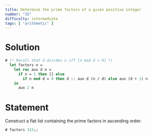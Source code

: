 ```yaml
---
title: Determine the prime factors of a given positive integer
number: "35"
difficulty: intermediate
tags: [ "arithmetic" ]
---
```



# Solution

```ocaml
# (* Recall that d divides n iff [n mod d = 0] *)
  let factors n =
    let rec aux d n =
      if n = 1 then [] else
        if n mod d = 0 then d :: aux d (n / d) else aux (d + 1) n
    in
      aux 2 n
```

# Statement

Construct a flat list containing the prime factors in ascending order.


```ocaml
# factors 315;;
```
